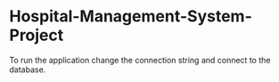 # Hospital-Management-System-Project 
To run the application change the connection string and connect to the database.
